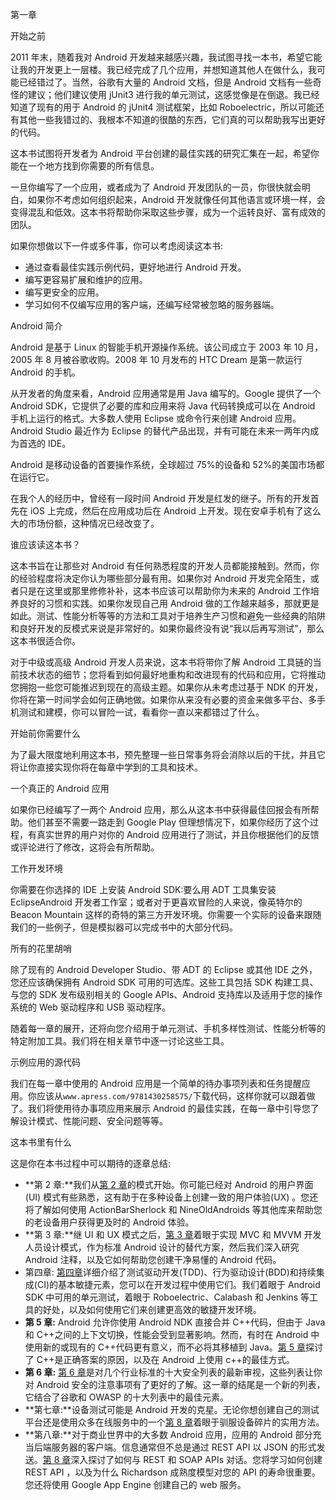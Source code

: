 第一章

开始之前

2011 年末，随着我对 Android 开发越来越感兴趣，我试图寻找一本书，希望它能让我的开发更上一层楼。我已经完成了几个应用，并想知道其他人在做什么，我可能已经错过了。当然，谷歌有大量的 Android 文档，但是 Android 文档有一些奇怪的建议；他们建议使用 jUnit3 进行我的单元测试，这感觉像是在倒退。我已经知道了现有的用于 Android 的 jUnit4 测试框架，比如 Roboelectric，所以可能还有其他一些我错过的、我根本不知道的很酷的东西，它们真的可以帮助我写出更好的代码。

这本书试图将开发者为 Android 平台创建的最佳实践的研究汇集在一起，希望你能在一个地方找到你需要的所有信息。

一旦你编写了一个应用，或者成为了 Android 开发团队的一员，你很快就会明白，如果你不考虑如何组织起来，Android 开发就像任何其他语言或环境一样，会变得混乱和低效。这本书将帮助你采取这些步骤，成为一个运转良好、富有成效的团队。

如果你想做以下一件或多件事，你可以考虑阅读这本书:

*   通过查看最佳实践示例代码，更好地进行 Android 开发。
*   编写更容易扩展和维护的应用。
*   编写更安全的应用。
*   学习如何不仅编写应用的客户端，还编写经常被忽略的服务器端。

Android 简介

Android 是基于 Linux 的智能手机开源操作系统。该公司成立于 2003 年 10 月，2005 年 8 月被谷歌收购。2008 年 10 月发布的 HTC Dream 是第一款运行 Android 的手机。

从开发者的角度来看，Android 应用通常是用 Java 编写的。Google 提供了一个 Android SDK，它提供了必要的库和应用来将 Java 代码转换成可以在 Android 手机上运行的格式。大多数人使用 Eclipse 或命令行来创建 Android 应用。Android Studio 最近作为 Eclipse 的替代产品出现，并有可能在未来一两年内成为首选的 IDE。

Android 是移动设备的首要操作系统，全球超过 75%的设备和 52%的美国市场都在运行它。

在我个人的经历中，曾经有一段时间 Android 开发是红发的继子。所有的开发首先在 iOS 上完成，然后在应用成功后在 Android 上开发。现在安卓手机有了这么大的市场份额，这种情况已经改变了。

谁应该读这本书？

这本书旨在让那些对 Android 有任何熟悉程度的开发人员都能接触到。然而，你的经验程度将决定你认为哪些部分最有用。如果你对 Android 开发完全陌生，或者只是在这里或那里修修补补，这本书应该可以帮助你为未来的 Android 工作培养良好的习惯和实践。如果你发现自己用 Android 做的工作越来越多，那就更是如此。测试、性能分析等等的方法和工具对于培养生产习惯和避免一些经典的陷阱和良好开发的反模式来说是非常好的。如果你最终没有说“我以后再写测试”，那么这本书很适合你。

对于中级或高级 Android 开发人员来说，这本书将带你了解 Android 工具链的当前技术状态的细节；您将看到如何最好地重构和改进现有的代码和应用，它将推动您拥抱一些您可能推迟到现在的高级主题。如果你从未考虑过基于 NDK 的开发，你将在第一时间学会如何正确地做。如果你从来没有必要的资金来做多平台、多手机测试和建模，你可以冒险一试，看看你一直以来都错过了什么。

开始前你需要什么

为了最大限度地利用这本书，预先整理一些日常事务将会消除以后的干扰，并且它将让你直接实现你将在每章中学到的工具和技术。

一个真正的 Android 应用

如果你已经编写了一两个 Android 应用，那么从这本书中获得最佳回报会有所帮助。他们甚至不需要一路走到 Google Play 但理想情况下，如果你经历了这个过程，有真实世界的用户对你的 Android 应用进行了测试，并且你根据他们的反馈或评论进行了修改，这将会有所帮助。

工作开发环境

你需要在你选择的 IDE 上安装 Android SDK:要么用 ADT 工具集安装 EclipseAndroid 开发者工作室；或者对于更喜欢冒险的人来说，像英特尔的 Beacon Mountain 这样的奇特的第三方开发环境。你需要一个实际的设备来跟随我们的一些例子，但是模拟器可以完成书中的大部分代码。

所有的花里胡哨

除了现有的 Android Developer Studio、带 ADT 的 Eclipse 或其他 IDE 之外，您还应该确保拥有 Android SDK 可用的可选库。这些工具包括 SDK 构建工具、与您的 SDK 发布级别相关的 Google APIs、Android 支持库以及适用于您的操作系统的 Web 驱动程序和 USB 驱动程序。

随着每一章的展开，还将向您介绍用于单元测试、手机多样性测试、性能分析等的特定附加工具。我们将在相关章节中逐一讨论这些工具。

示例应用的源代码

我们在每一章中使用的 Android 应用是一个简单的待办事项列表和任务提醒应用。你应该从`www.apress.com/9781430258575/`下载代码，这样你就可以跟着做了。我们将使用待办事项应用来展示 Android 的最佳实践，在每一章中引导您了解设计模式、性能问题、安全问题等等。

这本书里有什么

这是你在本书过程中可以期待的逐章总结:

*   **第 2 章:**我们从[第 2 章](2.html)的模式开始。你可能已经对 Android 的用户界面(UI) 模式有些熟悉，这有助于在多种设备上创建一致的用户体验(UX) 。您还将了解如何使用 ActionBarSherlock 和 NineOldAndroids 等其他库来帮助您的老设备用户获得更及时的 Android 体验。
*   **第 3 章:**继 UI 和 UX 模式之后，[第 3 章](3.html)着眼于实现 MVC 和 MVVM 开发人员设计模式，作为标准 Android 设计的替代方案，然后我们深入研究 Android 注释，以及它如何帮助您创建干净易懂的 Android 代码。
*   第四章: [第四章](4.html)详细介绍了测试驱动开发(TDD)、行为驱动设计(BDD)和持续集成(CI)的基本敏捷元素，您可以在开发过程中使用它们。我们着眼于 Android SDK 中可用的单元测试，着眼于 Roboelectric、Calabash 和 Jenkins 等工具的好处，以及如何使用它们来创建更高效的敏捷开发环境。
*   **第 5 章:** Android 允许你使用 Android NDK 直接合并 C++代码，但由于 Java 和 C++之间的上下文切换，性能会受到显著影响。然而，有时在 Android 中使用新的或现有的 C++代码更有意义，而不必将其移植到 Java。[第 5 章](5.html)探讨了 C++是正确答案的原因，以及在 Android 上使用 c++的最佳方式。
*   **第 6 章:** [第 6 章](6.html)是对几个行业标准的十大安全列表的最新审视，这些列表让你对 Android 安全的注意事项有了更好的了解。这一章的结尾是一个新的列表，它结合了谷歌和 OWASP 的十大列表中的最佳元素。
*   **第七章:**设备测试可能是 Android 开发的克星。无论你想创建自己的测试平台还是使用众多在线服务中的一个[第 8 章](8.html)着眼于驯服设备碎片的实用方法。
*   **第八章:**对于商业世界中的大多数 Android 应用，应用的 Android 部分充当后端服务器的客户端。信息通常但不总是通过 REST API 以 JSON 的形式发送。[第 8 章](8.html)深入探讨了如何与 REST 和 SOAP APIs 对话。您将学习如何创建 REST API ，以及为什么 Richardson 成熟度模型对您的 API 的寿命很重要。您还将使用 Google App Engine 创建自己的 web 服务。